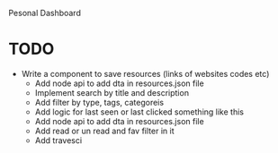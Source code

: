 Pesonal Dashboard

# TODO

- Write a component to save resources (links of websites codes etc)
  - Add node api to add dta in resources.json file
  - Implement search by title and description
  - Add filter by type, tags, categoreis
  - Add logic for last seen or last clicked something like this
  - Add node api to add dta in resources.json file
  - Add read or un read and fav filter in it
  - Add travesci
